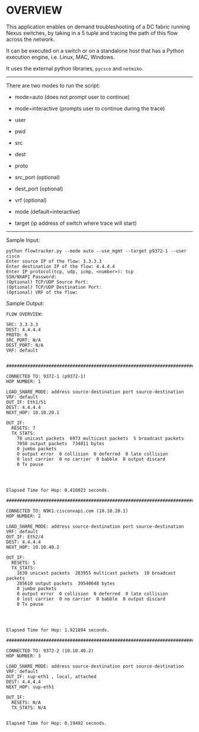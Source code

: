 # OVERVIEW

This application enables on demand troubleshooting of a DC fabric running Nexus switches, by taking in a 5 tuple and tracing the path of this flow across the network.

It can be executed on a switch or on a standalone host that has a Python execution engine, i.e. Linux, MAC, Windows.

It uses the external python libraries, ``pycsco`` and ``netmiko``.

----

There are two modes to run the script:

* mode=auto (does not prompt user to continue)
* mode=interactive (prompts user to continue during the trace)

* user
* pwd
* src
* dest
* proto
* src_port (optional)
* dest_port (optional)
* vrf (optional)
* mode (default=interactive)
* target (ip address of switch where trace will start)

---

Sample Input:
```
python flowtracker.py --mode auto --use_mgmt --target p9372-1 --user cisco
Enter source IP of the flow: 3.3.3.3
Enter destination IP of the flow: 4.4.4.4
Enter IP protocol(tcp, udp, icmp, <number>): tcp
SSH/NXAPI Password:
(Optional) TCP/UDP Source Port:
(Optional) TCP/UDP Destination Port:
(Optional) VRF of the flow:
```

Sample Output:
```
FLOW OVERVIEW:

SRC: 3.3.3.3
DEST: 4.4.4.4
PROTO: 6
SRC_PORT: N/A
DEST_PORT: N/A
VRF: default


#############################################################################

CONNECTED TO: 9372-1 (p9372-1)
HOP NUMBER: 1

LOAD_SHARE_MODE: address source-destination port source-destination
VRF: default
OUT_IF: Eth1/51
DEST: 4.4.4.4
NEXT_HOP: 10.10.20.1

OUT_IF:
  RESETS: 7
  TX_STATS:
    78 unicast packets  6973 multicast packets  5 broadcast packets
    7058 output packets  734811 bytes
    0 jumbo packets
    0 output error  0 collision  0 deferred  0 late collision
    0 lost carrier  0 no carrier  0 babble  0 output discard
    0 Tx pause




Elapsed Time for Hop: 0.416023 seconds.

#############################################################################

CONNECTED TO: N9K1.cisconxapi.com (10.10.20.1)
HOP NUMBER: 2

LOAD_SHARE_MODE: address source-destination port source-destination
VRF: default
OUT_IF: Eth2/4
DEST: 4.4.4.4
NEXT_HOP: 10.10.40.2

OUT_IF:
  RESETS: 5
  TX_STATS:
    1639 unicast packets  283955 multicast packets  10 broadcast packets
    285610 output packets  39540648 bytes
    0 jumbo packets
    0 output error  0 collision  0 deferred  0 late collision
    0 lost carrier  0 no carrier  0 babble  0 output discard
    0 Tx pause




Elapsed Time for Hop: 1.921894 seconds.

#############################################################################

CONNECTED TO: 9372-2 (10.10.40.2)
HOP NUMBER: 3

LOAD_SHARE_MODE: address source-destination port source-destination
VRF: default
OUT_IF: sup-eth1 , local, attached
DEST: 4.4.4.4
NEXT_HOP: sup-eth1

OUT_IF:
  RESETS: N/A
  TX_STATS: N/A


Elapsed Time for Hop: 0.19492 seconds.
```
